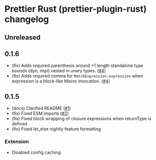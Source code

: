 # Prettier Rust (prettier-plugin-rust) changelog

## Unreleased

## 0.1.6

- (fix) Adds required parenthesis around >1 length standalone type bounds (dyn, impl) nested in unary types. ([#4](https://github.com/jinxdash/prettier-plugin-rust/pull/4))
- (fix) Adds required comma for `MatchExpression.expression` when expression is a block-like Macro invocation. ([#4](https://github.com/jinxdash/prettier-plugin-rust/pull/4))

## 0.1.5

- (docs) Clarified README ([#1](https://github.com/jinxdash/prettier-plugin-rust/issues/1))
- (fix) Fixed ESM imports ([#2](https://github.com/jinxdash/prettier-plugin-rust/issues/2))
- (fix) Fixed block wrapping of closure expressions when returnType is defined
- (fix) Fixed let_else nightly feature formatting

### Extension

- Disabled config caching
